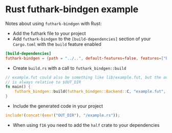# Rust futhark-bindgen example

Notes about using `futhark-bindgen` with Rust:

- Add the futhark file to your project
- Add `futhark-bindgen` to the `[build-dependencies]` section of your `Cargo.toml`
  with the `build` feature enabled
```toml
[build-dependencies]
futhark-bindgen = {path = "../..", default-features=false, features=["build"]}
```

- Create `build.rs` with a call to `futhark_bindgen::build`
```rust
// example.fut could also be something like lib/example.fut, but the output name
// is always relative to $OUT_DIR
fn main() {
    futhark_bindgen::build(futhark_bindgen::Backend::C, "example.fut", "example.rs")
}
```

- Include the generated code in your project
```rust
include!(concat!(env!("OUT_DIR"), "/example.rs"));
```

- When using `f16` you need to add the `half` crate to your dependencies